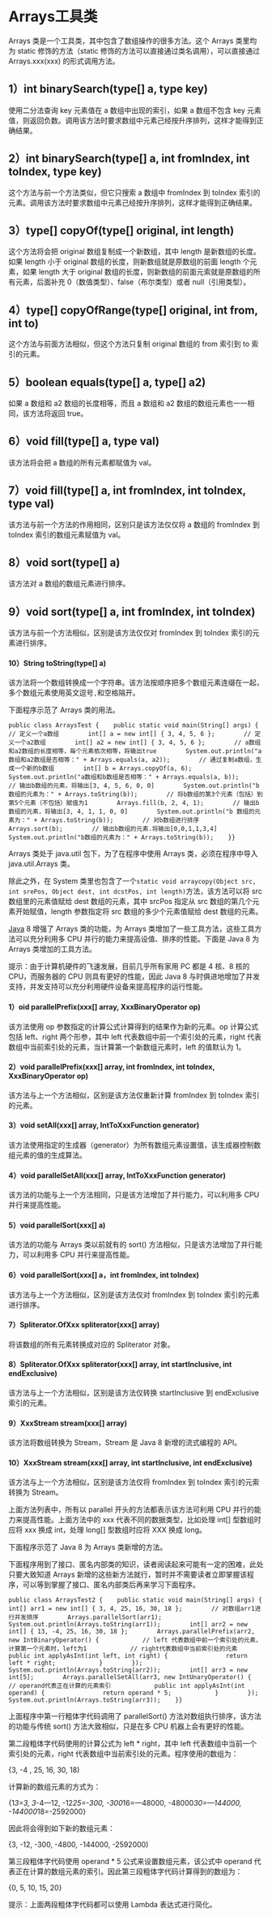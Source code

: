 # Arrays工具类

Arrays 类是一个工具类，其中包含了数组操作的很多方法。这个 Arrays 类里均为 static 修饰的方法（static 修饰的方法可以直接通过类名调用），可以直接通过 Arrays.xxx(xxx) 的形式调用方法。

## 1）int binarySearch(type[] a, type key)

使用二分法查询 key 元素值在 a 数组中出现的索引，如果 a 数组不包含 key 元素值，则返回负数。调用该方法时要求数组中元素己经按升序排列，这样才能得到正确结果。

## 2）int binarySearch(type[] a, int fromIndex, int toIndex, type key)

这个方法与前一个方法类似，但它只搜索 a 数组中 fromIndex 到 toIndex 索引的元素。调用该方法时要求数组中元素己经按升序排列，这样才能得到正确结果。

## 3）type[] copyOf(type[] original, int length)

这个方法将会把 original 数组复制成一个新数组，其中 length 是新数组的长度。如果 length 小于 original 数组的长度，则新数组就是原数组的前面 length 个元素，如果 length 大于 original 数组的长度，则新数组的前面元索就是原数组的所有元素，后面补充 0（数值类型）、false（布尔类型）或者 null（引用类型）。

## 4）type[] copyOfRange(type[] original, int from, int to)

这个方法与前面方法相似，但这个方法只复制 original 数组的 from 索引到 to 索引的元素。

## 5）boolean equals(type[] a, type[] a2)

如果 a 数组和 a2 数组的长度相等，而且 a 数组和 a2 数组的数组元素也一一相同，该方法将返回 true。

## 6）void fill(type[] a, type val)

该方法将会把 a 数组的所有元素都赋值为 val。

## 7）void fill(type[] a, int fromIndex, int toIndex, type val)

该方法与前一个方法的作用相同，区别只是该方法仅仅将 a 数组的 fromIndex 到 toIndex 索引的数组元素赋值为 val。

## 8）void sort(type[] a)

该方法对 a 数组的数组元素进行排序。

## 9）void sort(type[] a, int fromIndex, int toIndex)

该方法与前一个方法相似，区别是该方法仅仅对 fromIndex 到 toIndex 索引的元素进行排序。

#### 10）String toString(type[] a)

该方法将一个数组转换成一个字符串。该方法按顺序把多个数组元素连缀在一起，多个数组元素使用英文逗号`,`和空格隔开。

下面程序示范了 Arrays 类的用法。

```
public class ArraysTest {    public static void main(String[] args) {        // 定义一个a数组        int[] a = new int[] { 3, 4, 5, 6 };        // 定义一个a2数组        int[] a2 = new int[] { 3, 4, 5, 6 };        // a数组和a2数组的长度相等，毎个元素依次相等，将输出true        System.out.println("a数组和a2数组是否相等：" + Arrays.equals(a, a2));        // 通过复制a数组，生成一个新的b数组        int[] b = Arrays.copyOf(a, 6);        System.out.println("a数组和b数组是否相等：" + Arrays.equals(a, b));        // 输出b数组的元素，将输出[3, 4, 5, 6, 0, 0]        System.out.println("b 数组的元素为：" + Arrays.toString(b));        // 将b数组的第3个元素（包括）到第5个元素（不包括）賦值为1        Arrays.fill(b, 2, 4, 1);        // 输出b数组的元素，将输出[3, 4, 1, 1, 0, 0]        System.out.println("b 数组的元素为：" + Arrays.toString(b));        // 对b数组进行排序        Arrays.sort(b);        // 输出b数组的元素.将输出[0,0,1,1,3,4]        System.out.println("b数组的元素为：" + Arrays.toString(b));    }}
```

Arrays 类处于 java.util 包下，为了在程序中使用 Arrays 类，必须在程序中导入 java.util.Arrays 类。

除此之外，在 System 类里也包含了一个`static void arraycopy(Object src, int srePos, Object dest, int dcstPos, int length)`方法，该方法可以将 src 数组里的元素值赋给 dest 数组的元素，其中 srcPos 指定从 src 数组的第几个元素开始赋值，length 参数指定将 src 数组的多少个元素值赋给 dest 数组的元素。

[Java](http://c.biancheng.net/java/) 8 增强了 Arrays 类的功能，为 Arrays 类增加了一些工具方法，这些工具方法可以充分利用多 CPU 并行的能力来提高设值、排序的性能。下面是 Java 8 为 Arrays 类增加的工具方法。

提示：由于计算机硬件的飞速发展，目前几乎所有家用 PC 都是 4 核、8 核的 CPU，而服务器的 CPU 则具有更好的性能，因此 Java 8 与时俱进地增加了并发支持，并发支持可以充分利用硬件设备来提高程序的运行性能。

#### 1）oid parallelPrefix(xxx[] array, XxxBinaryOperator op)

该方法使用 op 参数指定的计算公式计算得到的结果作为新的元素。op 计算公式包括 left、right 两个形参，其中 left 代表数组中前一个索引处的元素，right 代表数组中当前索引处的元素，当计算第一个新数组元素时，left 的值默认为 1。

#### 2）void parallelPrefix(xxx[] array, int fromIndex, int toIndex, XxxBinaryOperator op)

该方法与上一个方法相似，区别是该方法仅重新计算 fromIndex 到 toIndex 索引的元素。

#### 3）void setAll(xxx[] array, IntToXxxFunction generator)

该方法使用指定的生成器（generator）为所有数组元素设置值，该生成器控制数组元素的值的生成算法。

#### 4）void parallelSetAll(xxx[] array, IntToXxxFunction generator)

该方法的功能与上一个方法相同，只是该方法增加了并行能力，可以利用多 CPU 并行来提高性能。

#### 5）void parallelSort(xxx[] a)

该方法的功能与 Arrays 类以前就有的 sort() 方法相似，只是该方法增加了并行能力，可以利用多 CPU 并行来提高性能。

#### 6）void parallelSort(xxx[] a，int fromIndex, int toIndex)

该方法与上一个方法相似，区別是该方法仅对 fromIndex 到 toIndex 索引的元素进行排序。

#### 7）Spliterator.OfXxx spliterator(xxx[] array)

将该数组的所有元素转换成对应的 Spliterator 对象。

#### 8）Spliterator.OfXxx spliterator(xxx[] array, int startInclusive, int endExclusive)

该方法与上一个方法相似，区别是该方法仅转换 startInclusive 到 endExclusive 索引的元素。

#### 9）XxxStream stream(xxx[] array)

该方法将数组转换为 Stream，Stream 是 Java 8 新增的流式编程的 API。

#### 10）XxxStream stream(xxx[] array, int startInclusive, int endExclusive)

该方法与上一个方法相似，区别是该方法仅将 fromIndex 到 toIndex 索引的元索转换为 Stream。

上面方法列表中，所有以 parallel 开头的方法都表示该方法可利用 CPU 并行的能力来提高性能。上面方法中的 xxx 代表不同的数据类型，比如处理 int[] 型数组时应将 xxx 换成 int，处理 long[] 型数组时应将 XXX 换成 long。

下面程序示范了 Java 8 为 Arrays 类新增的方法。

下面程序用到了接口、匿名内部类的知识，读者阅读起来可能有一定的困难，此处只要大致知道 Arrays 新增的这些新方法就行，暂时并不需要读者立即掌握该程序，可以等到掌握了接口、匿名内部类后再来学习下面程序。

```
public class ArraysTest2 {    public static void main(String[] args) {        int[] arr1 = new int[] { 3, 4, 25, 16, 30, 18 };        // 对数组arr1进行并发排序        Arrays.parallelSort(arr1);        System.out.println(Arrays.toString(arr1));        int[] arr2 = new int[] { 13, -4, 25, 16, 30, 18 };        Arrays.parallelPrefix(arr2, new IntBinaryOperator() {            // left 代表数组中前一个索引处的元素，计算第一个元素时，left为1            // right代表数组中当前索引处的元素            public int applyAsInt(int left, int right) {                return left * right;            }        });        System.out.println(Arrays.toString(arr2));        int[] arr3 = new int[5];        Arrays.parallelSetAll(arr3, new IntUnaryOperator() {            // operand代表正在计算的元素索引            public int applyAsInt(int operand) {                return operand * 5;            }        });        System.out.println(Arrays.toString(arr3));    }}
```

上面程序中第一行粗体字代码调用了 parallelSort() 方法对数组执行排序，该方法的功能与传统 sort() 方法大致相似，只是在多 CPU 机器上会有更好的性能。

第二段粗体字代码使用的计算公式为 left * right，其中 left 代表数组中当前一个索引处的元素，right 代表数组中当前索引处的元素。程序使用的数组为：

{3, -4 , 25, 16, 30, 18)

计算新的数组元素的方式为：

{1*3=3, 3*-4—12, -12*25=-300, -300*16=—48000, -48000*30=—144000, -144000*18=-2592000}

因此将会得到如下新的数组元素：

{3, -12, -300, -4800, -144000, -2592000)

第三段粗体字代码使用 operand * 5 公式来设置数组元素，该公式中 operand 代表正在计算的数组元素的索引。因此第三段粗体字代码计算得到的数组为：

{0, 5, 10, 15, 20}

提示：上面两段粗体字代码都可以使用 Lambda 表达式进行简化。